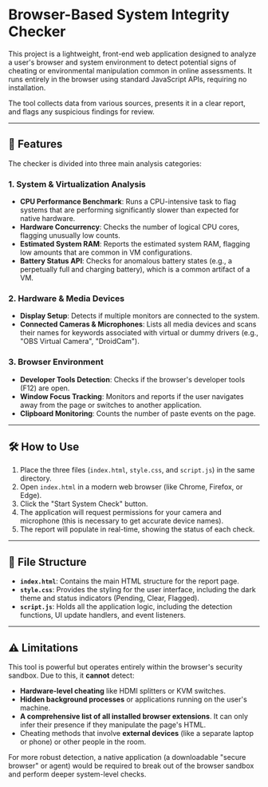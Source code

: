 # Browser-Based System Integrity Checker

This project is a lightweight, front-end web application designed to analyze a user's browser and system environment to detect potential signs of cheating or environmental manipulation common in online assessments. It runs entirely in the browser using standard JavaScript APIs, requiring no installation.

The tool collects data from various sources, presents it in a clear report, and flags any suspicious findings for review.

---

## 🚀 Features

The checker is divided into three main analysis categories:

### 1. System & Virtualization Analysis
- **CPU Performance Benchmark**: Runs a CPU-intensive task to flag systems that are performing significantly slower than expected for native hardware.
- **Hardware Concurrency**: Checks the number of logical CPU cores, flagging unusually low counts.
- **Estimated System RAM**: Reports the estimated system RAM, flagging low amounts that are common in VM configurations.
- **Battery Status API**: Checks for anomalous battery states (e.g., a perpetually full and charging battery), which is a common artifact of a VM.

### 2. Hardware & Media Devices
- **Display Setup**: Detects if multiple monitors are connected to the system.
- **Connected Cameras & Microphones**: Lists all media devices and scans their names for keywords associated with virtual or dummy drivers (e.g., "OBS Virtual Camera", "DroidCam").

### 3. Browser Environment
- **Developer Tools Detection**: Checks if the browser's developer tools (F12) are open.
- **Window Focus Tracking**: Monitors and reports if the user navigates away from the page or switches to another application.
- **Clipboard Monitoring**: Counts the number of paste events on the page.

---

## 🛠️ How to Use

1.  Place the three files (`index.html`, `style.css`, and `script.js`) in the same directory.
2.  Open `index.html` in a modern web browser (like Chrome, Firefox, or Edge).
3.  Click the "Start System Check" button.
4.  The application will request permissions for your camera and microphone (this is necessary to get accurate device names).
5.  The report will populate in real-time, showing the status of each check.

---

## 📁 File Structure

-   **`index.html`**: Contains the main HTML structure for the report page.
-   **`style.css`**: Provides the styling for the user interface, including the dark theme and status indicators (Pending, Clear, Flagged).
-   **`script.js`**: Holds all the application logic, including the detection functions, UI update handlers, and event listeners.

---

## ⚠️ Limitations

This tool is powerful but operates entirely within the browser's security sandbox. Due to this, it **cannot** detect:

-   **Hardware-level cheating** like HDMI splitters or KVM switches.
-   **Hidden background processes** or applications running on the user's machine.
-   **A comprehensive list of all installed browser extensions**. It can only infer their presence if they manipulate the page's HTML.
-   Cheating methods that involve **external devices** (like a separate laptop or phone) or other people in the room.

For more robust detection, a native application (a downloadable "secure browser" or agent) would be required to break out of the browser sandbox and perform deeper system-level checks.